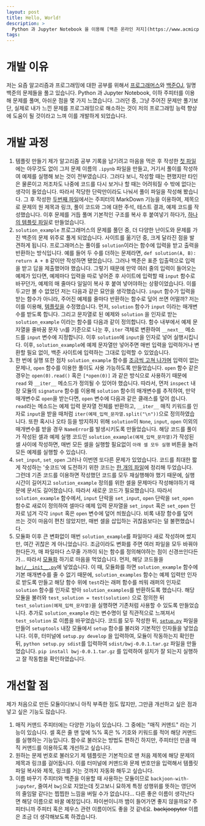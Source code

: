 ```yaml
---
layout: post
title: Hello, World!
description: >
  Python 과 Jupyter Notebook 을 이용해 [백준 온라인 저지](https://www.acmicpc.net/)를 풀 때 도움을 줄 수 있는 모듈 Backjoon-with-Jupyter 개발일지 입니다.
tags: 
---
```

# 개발 이유
저는 요즘 알고리즘과 프로그래밍에 대한 공부를 위해서 [프로그래머스](https://programmers.co.kr/)와 [백준OJ](https://www.acmicpc.net/), 일명 백준의 문제들을 풀고 있습니다. Python 과 Jupyter Notebook, 이하 주피터를 이용해 문제를 풀며, 아쉬운 점을 몇 가지 느꼈습니다. 그러던 중, 그냥 주어진 문제만 풀기보단, 실제로 내가 느낀 문제를 프로그래밍으로 해소하는 것이 저의 프로그래밍 능력 향상에 도움이 될 것이라고 느껴 이를 개발하게 되었습니다.

# 개발 과정
1. 템플릿 만들기
 제가 알고리즘 공부 기록을 남기려고 마음을 먹은 후 작성한 [첫 파일](https://github.com/chomu37/algorithm-study/blob/main/data-structure/queue/truck_on_bridge.ipynb)에는 아무것도 없이 그저 문제 이름의 `.ipynb` 파일을 만들고, 거기서 풀이를 작성하여 예제를 실행해 보는 것이 전부였습니다. 그러다 보니, 작성할 때는 편했지만 타인은 물론이고 저조차도 나중에 코드를 다시 보거나 할 때는 어려워질 수 밖에 없다는 생각이 들었습니다. 따라서 적당한 단락만이라도 나눠서 풀이 파일을 작성해 봤습니다. 그 후 작성한 [두번째 파일](https://github.com/chomu37/algorithm-study/blob/main/data-structure/heap/hotter.ipynb)에서는 주피터의 MarkDown 기능을 이용하여, 제목으로 문제의 원 제목과 링크, 풀이 코드와 그에 대한 주석, 테스트 결과, 예제 코드를 작성했습니다. 이후 문제를 거듭 풀며 기본적인 구조를 복사 후 붙여넣기 하다가, [하나의 템플릿 파일](https://github.com/chomu37/algorithm-study/blob/8ac6f3136731fa2fe55915edb4207040080ea706/template.ipynb)로 만들었습니다.
2. `solution_example`
 프로그래머스의 문제를 풀던 중, 더 다양한 난이도와 문제를 가진 백준의 문제 위주로 풀게 되었습니다. 사이트를 옮기던 중, 크게 달라진 점을 발견하게 됩니다. 프로그래머스는 풀이를 `solution`이라는 함수에 입력을 받고 출력을 반환하는 방식입니다. 예를 들어 두 수를 더하는 문제라면, `def solution(A, B): return A + B` 같이만 작성하면 됐었습니다. 그러나 백준은 표준 입출력으로 입력을 받고 답을 제출했어야 했습니다. 그렇기 때문에 만약 여러 줄의 입력이 들어오는 예제가 있다면, 예제마다 입력을 따로 넣어준 후 사이트에 입력할 때 `input` 함수로 바꾸던가, 예제의 매 줄마다 일일이 복사 후 붙여 넣어야하는 상황이었습니다. 이를 두고만 볼 수 없었던 저는 다음과 같은 묘안을 생각했습니다. `input` 함수가 입력을 받는 함수가 아니라, 주어진 예제를 줄마다 반환하는 함수로 덮어 쓰면 어떨까? 저는 이를 이용해, [템플릿을](https://github.com/chomu37/algorithm-study/blob/3eae5030f9b8080ea60e49f8084b0a009b818f3b/template.ipynb) 수정했습니다. 먼저, `solution` 함수가 `input` 이라는 매개변수를 받도록 합니다. 그리고 문자열로 된 예제와 `solution` 을 인자로 받는 `solution_example` 이라는 함수를 다음과 같이 정의합니다. 함수 내부에서 예제 문자열을 줄바꿈 문자 `\n`를 기준으로 나눈 후, `iter` 객체로 변환하여 `__next__` 메소드를 `input` 변수에 지정합니다. 이후 `solution`에 `input`을 인자로 넣어 실행시킵니다. 이후, `solution_example`에 예제 문자열만 넣어주면 매번 입력을 입력하거나 변환할 필요 없이, 백준 사이트에 입력하는 그대로 입력할 수 있었습니다.
3. 한 번에 실행
 또한 점차 `solution_example` 함수를 [조금씩 고쳐 나가며](https://github.com/chomu37/algorithm-study/blob/0a1e1fd9e3ee37369bc8da56b819701ec78078b4/template.ipynb) 입력이 없는 문제나, `open` 함수를 이용한 풀이도 사용 가능하도록 만들었습니다. `open` 함수 같은 경우는 `open(0).read()` 혹은 `[*open(0)]` 과 같은 방식으로 사용하기 때문에 `read` 와 `__iter__` 메소드가 정의될 수 있어야 했습니다. 따라서, 먼저 `inspect` 내장 모듈의 `signature` 함수를 이용해 `solution` 함수의 매개변수를 추적하여, 만약 매개변수로 `open`을 받는다면, `open` 변수에 다음과 같은 클래스를 덮어 씁니다. `read`라는 메소드는 예제 입력 문자열 전체를 반환하고, `__iter__` 매직 키워드를 인자로 `input`을 받을 때처럼 `iter(예제_입력_문자열.split("\n"))`으로 정의하였습니다. 또한 혹시나 오타 등을 방지하지 위해 `solution`이 `None`, `input`, `open` 이외의 매개변수를 받을 경우 `NameError`를 발생시키도록 만들었습니다. 해당 코드를 풀이가 작성된 셀과 예제 실행 코드인 `solution_example(예제_입력_문자열)`가 작성된 셀 사이에 작성하면, 매번 모든 셀을 실행할 필요없이 `아래 셀 모두 실행` 버튼을 눌러 모든 예제를 실행할 수 있습니다.
4. `set_input`, `set_open`
 그러나 이번엔 또다른 문제가 있었습니다. 코드를 최대한 짧게 작성하는 '숏코드'에 도전하기 위한 코드는 [한 개의 파일](https://github.com/chomu37/algorithm-study/blob/main/code-golf/code-golf.ipynb)에 정리해 두었습니다. 그런데 기존 코드를 이용하면 작성했던 코드를 모두 재실행해야 했기 때문에, 실행시간이 길어지고 `solution_example` 정의를 위한 셀을 문제마다 작성해야하기 때문에 문서도 길어졌습니다. 따라서 새로운 코드가 필요했습니다. 따라서 `solution_example` 함수에서, `input` 단락을 `set_input`, `open` 단락을 `set_open` 함수로 새로이 정의하여 셀마다 예제 입력 문자열을 `set_input` 혹은 `set_open` 인자로 넘겨 각각 `input` 혹은 `open` 변수에 덮어 씌웠습니다. 비록 내장 함수를 덮어 쓰는 것이 마음이 편친 않았지만, 매번 셀을 삽입하는 귀찮음보다는 덜 불편했습니다.
5. 모듈화
 이후 큰 변화없이 매번 `solution_example`를 파일마다 새로 작성하며 썼지만, 여간 귀찮은 게 아니었습니다. 조금이라도 변화를 주면 여러 파일을 모두 바꿔야 한다든가, 매 파일마다 스무줄 가까이 되는 함수를 정의해야하는 점이 신경쓰인다든가... 따라서 [모듈화](https://github.com/chomu37/backjoon-with-jupyter) 하기로 마음을 먹었습니다. 먼저, 해당 코드들을 [`bwj/__init__.py`](https://github.com/chomu37/backjoon-with-jupyter/blob/main/bwj/__init__.py)에 넣었습니다. 이 때, 모듈화를 하면 `solution_example` 함수에 기본 매개변수를 줄 수 없기 때문에, `solution_examples` 함수는 예제 입력만 인자로 받도록 만들고 해당 함수 위에 `test`라는 래퍼 함수를 씌워 래퍼의 인자로 `solution` 함수를 인자로 받아 `solution_examples`를 반환하도록 했습니다. 해당 모듈을 불러와 `test_solution = test(solution)` 으로 정의한 뒤 `test_solution(예제_입력_문자열)`을 실행하면 기존처럼 사용할 수 있도록 만들었습니다. 추가로 `solution_example` 라는 변수명이 덜 직관적으로 느껴져서 `test_solution` 로 이름을 바꾸었습니다. 코드를 모두 작성한 뒤, [`setup.py`](https://github.com/chomu37/backjoon-with-jupyter/blob/main/setup.py) 파일을 만들어 `setuptools` 내장 모듈에서 `setup` 함수를 불러와 기본적인 인자들을 넣었습니다. 이후, 터미널에 `setup.py develop` 을 입력하여, 모듈이 작동하는지 확인한 뒤, `python setup.py sdist`를 입력하여 `sdist/bwj-0.0.1.tar.gz` 파일을 만들었습니다. `pip install bwj-0.0.1.tar.gz` 를 입력하여 설치가 잘 되는지 실행하고 잘 작동함을 확인하였습니다.

# 개선할 점
제가 처음으로 만든 모듈이다보니 아직 부족한 점도 많지만, 그만큼 개선하고 싶은 점과 넣고 싶은 기능도 많습니다.
1. 매직 커맨드
 주피터에는 다양한 기능이 있습니다. 그 중에는 "매직 커맨드" 라는 기능이 있습니다. 셀 혹은 줄 맨 앞에 %% 혹은 % 기호와 키워드를 적어 해당 커맨드를 실행하는 기능입니다. 함수로 불러오는 방법도 편하긴 하지만, 주피터인 만큼 매직 커맨드를 이용하도록 개선하고 싶습니다.
2. 원하는 문제 번호로 불러오기
 제 템플릿은 기본적으로 맨 처음 제목에 해당 문제의 제목과 링크를 걸어둡니다. 이를 터미널에 커맨드와 문제 번호만을 입력해서 템플릿 파일 복사와 제목, 링크를 거는 것까지 자동화 해두고 싶습니다.
3. 이름 바꾸기
 주피터와 백준을 이용할 때 사용하는 모듈이므로 `backjoon-with-jupyter`, 줄여서 `bwj`으로 지었는데 짓고보니 묘하게 특정 성행위를 뜻하는 영단어의 줄임말 같다는 찝찝한 느낌을 버릴 수가 없습니다... 다른 좋은 이름이 생각난다면 해당 이름으로 바꿀 예정입니다. 파이썬이니까 뱀이 들어가면 좋지 않을까요? 주피터니까 주피터 혹은 제우스 관련 이름이어도 좋을 것 같네요. ~~backjoopyter~~ 이름은 조금 더 생각해보도록 하겠습니다.
